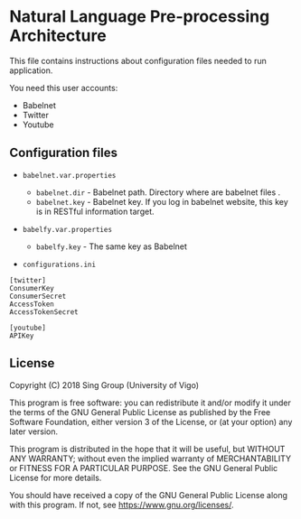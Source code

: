 # Natural Language Pre-processing Architecture

This file contains instructions about configuration files needed to run application.

You need this user accounts:

* Babelnet
* Twitter
* Youtube

## Configuration files

* `babelnet.var.properties`
    * `babelnet.dir` - Babelnet path. Directory where are babelnet files  .
    * `babelnet.key` - Babelnet key. If you log in babelnet website, this key is in RESTful information target.

* `babelfy.var.properties`
    * `babelfy.key` - The same key as Babelnet

* `configurations.ini`

```
[twitter]
ConsumerKey
ConsumerSecret
AccessToken
AccessTokenSecret

[youtube]
APIKey
```
## License

Copyright (C) 2018 Sing Group (University of Vigo)

This program is free software: you can redistribute it and/or modify it under the terms of the GNU General Public License as published by the Free Software Foundation, either version 3 of the License, or (at your option) any later version.

This program is distributed in the hope that it will be useful, but WITHOUT ANY WARRANTY; without even the implied warranty of MERCHANTABILITY or FITNESS FOR A PARTICULAR PURPOSE. See the GNU General Public License for more details.

You should have received a copy of the GNU General Public License along with this program. If not, see https://www.gnu.org/licenses/.
